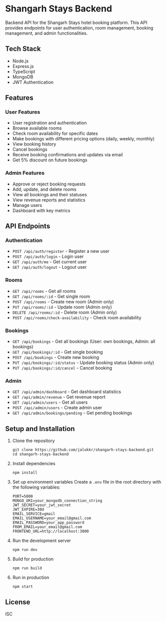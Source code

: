 # Shangarh Stays Backend

Backend API for the Shangarh Stays hotel booking platform. This API provides endpoints for user authentication, room management, booking management, and admin functionalities.

## Tech Stack

- Node.js
- Express.js
- TypeScript
- MongoDB
- JWT Authentication

## Features

### User Features
- User registration and authentication
- Browse available rooms
- Check room availability for specific dates
- Make bookings with different pricing options (daily, weekly, monthly)
- View booking history
- Cancel bookings
- Receive booking confirmations and updates via email
- Get 5% discount on future bookings

### Admin Features
- Approve or reject booking requests
- Add, update, and delete rooms
- View all bookings and their statuses
- View revenue reports and statistics
- Manage users
- Dashboard with key metrics

## API Endpoints

### Authentication
- `POST /api/auth/register` - Register a new user
- `POST /api/auth/login` - Login user
- `GET /api/auth/me` - Get current user
- `GET /api/auth/logout` - Logout user

### Rooms
- `GET /api/rooms` - Get all rooms
- `GET /api/rooms/:id` - Get single room
- `POST /api/rooms` - Create new room (Admin only)
- `PUT /api/rooms/:id` - Update room (Admin only)
- `DELETE /api/rooms/:id` - Delete room (Admin only)
- `POST /api/rooms/check-availability` - Check room availability

### Bookings
- `GET /api/bookings` - Get all bookings (User: own bookings, Admin: all bookings)
- `GET /api/bookings/:id` - Get single booking
- `POST /api/bookings` - Create new booking
- `PUT /api/bookings/:id/status` - Update booking status (Admin only)
- `PUT /api/bookings/:id/cancel` - Cancel booking

### Admin
- `GET /api/admin/dashboard` - Get dashboard statistics
- `GET /api/admin/revenue` - Get revenue report
- `GET /api/admin/users` - Get all users
- `POST /api/admin/users` - Create admin user
- `GET /api/admin/bookings/pending` - Get pending bookings

## Setup and Installation

1. Clone the repository
   ```
   git clone https://github.com/jalokkr/shangarh-stays-backend.git
   cd shangarh-stays-backend
   ```

2. Install dependencies
   ```
   npm install
   ```

3. Set up environment variables
   Create a `.env` file in the root directory with the following variables:
   ```
   PORT=5000
   MONGO_URI=your_mongodb_connection_string
   JWT_SECRET=your_jwt_secret
   JWT_EXPIRE=30d
   EMAIL_SERVICE=gmail
   EMAIL_USERNAME=your_email@gmail.com
   EMAIL_PASSWORD=your_app_password
   FROM_EMAIL=your_email@gmail.com
   FRONTEND_URL=http://localhost:3000
   ```

4. Run the development server
   ```
   npm run dev
   ```

5. Build for production
   ```
   npm run build
   ```

6. Run in production
   ```
   npm start
   ```

## License

ISC